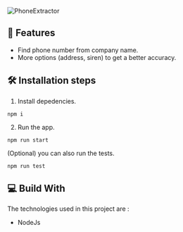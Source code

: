 ![PhoneExtractor](https://socialify.git.ci/kejlerj/PhoneExtractor/image?description=1&language=1&owner=1&stargazers=1&theme=Light)

## 🚀 Features
- Find phone number from company name.
- More options (address, siren) to get a better accuracy.

## 🛠️ Installation steps
1. Install depedencies.
```
npm i
```
2. Run the app.
```
npm run start
```
(Optional) you can also run the tests.
```
npm run test
```

## 💻 Build With
The technologies used in this project are :
- NodeJs
